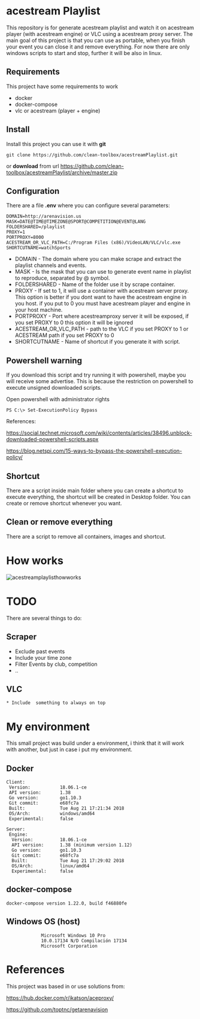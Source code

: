# acestream Playlist

This repository is for generate acestream playlist and watch it on acestream player (with acestream engine) or VLC using a acestream proxy server.  The main goal of this project is that you can use as portable, when you finish your event you can close it and remove everything.  For now there are only windows scripts to start and stop, further it will be also in linux.


## Requirements
This project have some requirements to work 

* docker
* docker-compose
* vlc or acestream (player + engine)


## Install
Install this project you can use it with **git** 
```
git clone https://github.com/clean-toolbox/acestreamPlaylist.git
```
or **download** from url   https://github.com/clean-toolbox/acestreamPlaylist/archive/master.zip
 

## Configuration
There are a file **.env** where you can configure several parameters:
```
DOMAIN=http://arenavision.us
MASK=DATE@TIME@TIMEZONE@SPORT@COMPETITION@EVENT@LANG
FOLDERSHARED=/playlist
PROXY=1
PORTPROXY=8000
ACESTREAM_OR_VLC_PATH=C:/Program Files (x86)/VideoLAN/VLC/vlc.exe
SHORTCUTNAME=watchSports
```
* DOMAIN - The domain where you can make scrape and extract the playlist channels and events.
* MASK - Is the mask that you can use to generate event name in playlist to reproduce, separated by @ symbol.
* FOLDERSHARED - Name of the folder use it by scrape container.
* PROXY - If set to 1, it will use a container with acestream server proxy. This option is better if you dont want to have the acestream engine in you host. if you put to 0 you must have acestream player  and engine in your host machine.
* PORTPROXY - Port where acestreamproxy server it will be exposed, if you set PROXY to 0 this option it will be ignored
* ACESTREAM_OR_VLC_PATH - path to the VLC if you set PROXY to 1 or ACESTREAM path if you set PROXY to 0
* SHORTCUTNAME - Name of shortcut if you generate it with script.

## Powershell warning
If you download this script and try running it with powershell, maybe you will receive some advertise. This is because the restriction on powershell to execute unsigned downloaded scripts. 

Open powershell with administrator rights

```
PS C:\> Set-ExecutionPolicy Bypass
```
References:

https://social.technet.microsoft.com/wiki/contents/articles/38496.unblock-downloaded-powershell-scripts.aspx

https://blog.netspi.com/15-ways-to-bypass-the-powershell-execution-policy/


## Shortcut

There are a script inside main folder where you can create a shortcut to execute everything, the shortcut will be created in Desktop folder. You can create or remove shortcut whenever you want.

## Clean or remove everything

There are a script to remove all containers, images and shortcut. 

# How works

![acestreamplaylisthowworks](https://user-images.githubusercontent.com/44523414/47682660-68554f00-dbcd-11e8-96d4-d344393993b9.gif)

# TODO

There are several things to do:
## Scraper
* Exclude past events 
* Include your time zone
* Filter Events by club, competition
* ..
## VLC
	* Include  something to always on top
	
# My environment
This small project was build under a environment, i think that it will work with another, but just in case i put my environment.

## Docker
```
Client:
 Version:           18.06.1-ce
 API version:       1.38
 Go version:        go1.10.3
 Git commit:        e68fc7a
 Built:             Tue Aug 21 17:21:34 2018
 OS/Arch:           windows/amd64
 Experimental:      false

Server:
 Engine:
  Version:          18.06.1-ce
  API version:      1.38 (minimum version 1.12)
  Go version:       go1.10.3
  Git commit:       e68fc7a
  Built:            Tue Aug 21 17:29:02 2018
  OS/Arch:          linux/amd64
  Experimental:     false
```	
## docker-compose
```
docker-compose version 1.22.0, build f46880fe
```
## Windows OS (host)
```
             Microsoft Windows 10 Pro
             10.0.17134 N/D Compilación 17134
             Microsoft Corporation
```
# References

This project was based in or use solutions from:

https://hub.docker.com/r/ikatson/aceproxy/

https://github.com/toptnc/getarenavision



